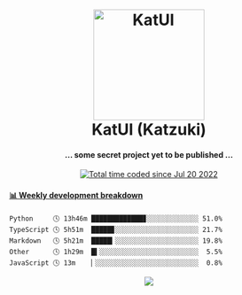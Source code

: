 <h1 align="center">
  <img src="https://kokecacao.me/static/img/katzuki.png" alt="KatUI" width="200">
  <br>KatUI (Katzuki)<br>
</h1>

<h4 align="center">... some secret project yet to be published ...</h4>

<p align="center">
  <a href="https://wakatime.com/@5d39136d-911d-4ceb-9dae-178d9dbef0cd"><img src="https://wakatime.com/badge/user/5d39136d-911d-4ceb-9dae-178d9dbef0cd.svg" alt="Total time coded since Jul 20 2022" /></a>
</p>

<!-- waka-box start -->
#### <a href="https://gist.github.com/5db7183a9e07f1193716cb2b94e5d0e1" target="_blank">📊 Weekly development breakdown</a>
```text
Python     🕓 13h46m █████████████▊░░░░░░░░░░░░░ 51.0%
TypeScript 🕓 5h51m  █████▊░░░░░░░░░░░░░░░░░░░░░ 21.7%
Markdown   🕓 5h21m  █████▎░░░░░░░░░░░░░░░░░░░░░ 19.8%
Other      🕓 1h29m  █▍░░░░░░░░░░░░░░░░░░░░░░░░░  5.5%
JavaScript 🕓 13m    ▏░░░░░░░░░░░░░░░░░░░░░░░░░░  0.8%
```
<!-- Powered by https://github.com/YouEclipse/waka-box-go . -->
<!-- waka-box end -->

<p align="center">
  <img src="https://count.getloli.com/get/@:koke_cacao?theme=rule34">
</p>
